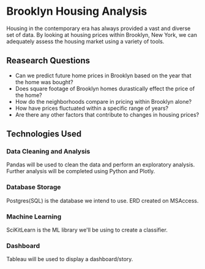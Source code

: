 
# Brooklyn Housing Analysis

Housing in the contemporary era has always provided a vast and diverse set of data. By looking at housing prices within Brooklyn, New York, we can adequately assess the housing market using a variety of tools.

## Reasearch Questions

- Can we predict future home prices in Brooklyn based on the year that the home was bought?
- Does square footage of Brooklyn homes durastically effect the price of the home?
- How do the neighborhoods compare in pricing within Brooklyn alone?
- How have prices fluctuated within a specific range of years?
- Are there any other factors that contribute to changes in housing prices?

## Technologies Used

### Data Cleaning and Analysis
Pandas will be used to clean the data and perform an exploratory analysis. Further analysis will be completed using Python and Plotly.

### Database Storage
Postgres(SQL) is the database we intend to use. ERD created on MSAccess.

### Machine Learning
SciKitLearn is the ML library we'll be using to create a classifier. 

### Dashboard
Tableau will be used to display a dashboard/story.


